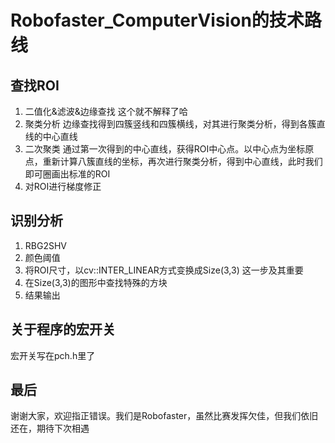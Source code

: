 # Robofaster_ComputerVision的技术路线
## 查找ROI
1. 二值化&滤波&边缘查找
这个就不解释了哈
2. 聚类分析
边缘查找得到四簇竖线和四簇横线，对其进行聚类分析，得到各簇直线的中心直线
3. 二次聚类
通过第一次得到的中心直线，获得ROI中心点。以中心点为坐标原点，重新计算八簇直线的坐标，再次进行聚类分析，得到中心直线，此时我们即可圈画出标准的ROI
4. 对ROI进行梯度修正
## 识别分析
1. RBG2SHV
2. 颜色阈值
3. 将ROI尺寸，以cv::INTER_LINEAR方式变换成Size(3,3) 
这一步及其重要
4. 在Size(3,3)的图形中查找特殊的方块
5. 结果输出

## 关于程序的宏开关
宏开关写在pch.h里了

## 最后
谢谢大家，欢迎指正错误。我们是Robofaster，虽然比赛发挥欠佳，但我们依旧还在，期待下次相遇
